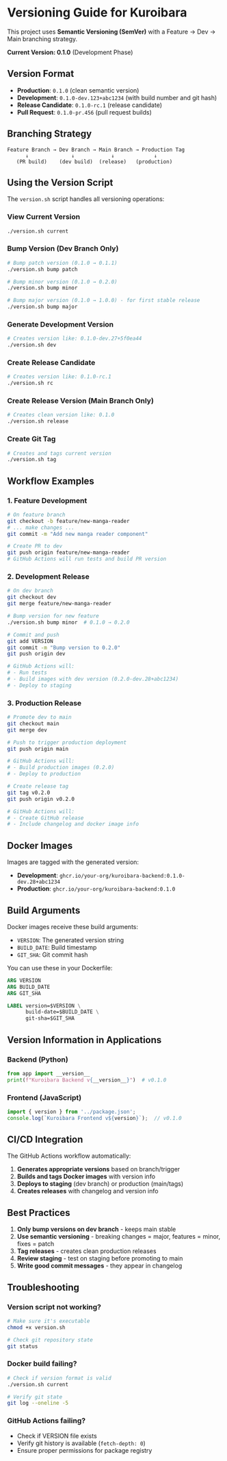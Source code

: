 # Versioning Guide for Kuroibara

This project uses **Semantic Versioning (SemVer)** with a Feature → Dev → Main branching strategy.

**Current Version: 0.1.0** (Development Phase)

## Version Format

- **Production**: `0.1.0` (clean semantic version)
- **Development**: `0.1.0-dev.123+abc1234` (with build number and git hash)
- **Release Candidate**: `0.1.0-rc.1` (release candidate)
- **Pull Request**: `0.1.0-pr.456` (pull request builds)

## Branching Strategy

```
Feature Branch → Dev Branch → Main Branch → Production Tag
      ↓              ↓            ↓             ↓
   (PR build)    (dev build)  (release)   (production)
```

## Using the Version Script

The `version.sh` script handles all versioning operations:

### View Current Version
```bash
./version.sh current
```

### Bump Version (Dev Branch Only)
```bash
# Bump patch version (0.1.0 → 0.1.1)
./version.sh bump patch

# Bump minor version (0.1.0 → 0.2.0)
./version.sh bump minor

# Bump major version (0.1.0 → 1.0.0) - for first stable release
./version.sh bump major
```

### Generate Development Version
```bash
# Creates version like: 0.1.0-dev.27+5f0ea44
./version.sh dev
```

### Create Release Candidate
```bash
# Creates version like: 0.1.0-rc.1
./version.sh rc
```

### Create Release Version (Main Branch Only)
```bash
# Creates clean version like: 0.1.0
./version.sh release
```

### Create Git Tag
```bash
# Creates and tags current version
./version.sh tag
```

## Workflow Examples

### 1. Feature Development
```bash
# On feature branch
git checkout -b feature/new-manga-reader
# ... make changes ...
git commit -m "Add new manga reader component"

# Create PR to dev
git push origin feature/new-manga-reader
# GitHub Actions will run tests and build PR version
```

### 2. Development Release
```bash
# On dev branch
git checkout dev
git merge feature/new-manga-reader

# Bump version for new feature
./version.sh bump minor  # 0.1.0 → 0.2.0

# Commit and push
git add VERSION
git commit -m "Bump version to 0.2.0"
git push origin dev

# GitHub Actions will:
# - Run tests
# - Build images with dev version (0.2.0-dev.28+abc1234)
# - Deploy to staging
```

### 3. Production Release
```bash
# Promote dev to main
git checkout main
git merge dev

# Push to trigger production deployment
git push origin main

# GitHub Actions will:
# - Build production images (0.2.0)
# - Deploy to production

# Create release tag
git tag v0.2.0
git push origin v0.2.0

# GitHub Actions will:
# - Create GitHub release
# - Include changelog and docker image info
```

## Docker Images

Images are tagged with the generated version:

- **Development**: `ghcr.io/your-org/kuroibara-backend:0.1.0-dev.28+abc1234`
- **Production**: `ghcr.io/your-org/kuroibara-backend:0.1.0`

## Build Arguments

Docker images receive these build arguments:

- `VERSION`: The generated version string
- `BUILD_DATE`: Build timestamp
- `GIT_SHA`: Git commit hash

You can use these in your Dockerfile:
```dockerfile
ARG VERSION
ARG BUILD_DATE
ARG GIT_SHA

LABEL version=$VERSION \
      build-date=$BUILD_DATE \
      git-sha=$GIT_SHA
```

## Version Information in Applications

### Backend (Python)
```python
from app import __version__
print(f"Kuroibara Backend v{__version__}")  # v0.1.0
```

### Frontend (JavaScript)
```javascript
import { version } from '../package.json';
console.log(`Kuroibara Frontend v${version}`);  // v0.1.0
```

## CI/CD Integration

The GitHub Actions workflow automatically:

1. **Generates appropriate versions** based on branch/trigger
2. **Builds and tags Docker images** with version info
3. **Deploys to staging** (dev branch) or production (main/tags)
4. **Creates releases** with changelog and version info

## Best Practices

1. **Only bump versions on dev branch** - keeps main stable
2. **Use semantic versioning** - breaking changes = major, features = minor, fixes = patch
3. **Tag releases** - creates clean production releases
4. **Review staging** - test on staging before promoting to main
5. **Write good commit messages** - they appear in changelog

## Troubleshooting

### Version script not working?
```bash
# Make sure it's executable
chmod +x version.sh

# Check git repository state
git status
```

### Docker build failing?
```bash
# Check if version format is valid
./version.sh current

# Verify git state
git log --oneline -5
```

### GitHub Actions failing?
- Check if VERSION file exists
- Verify git history is available (`fetch-depth: 0`)
- Ensure proper permissions for package registry
